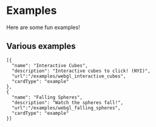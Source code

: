 # Examples

Here are some fun examples!

## Various examples

```codecard
[{
  "name": "Interactive Cubes",
  "description": "Interactive cubes to click! (NYI)",
  "url":"/examples/webgl_interactive_cubes",
  "cardType": "example"
},
{
  "name": "Falling Spheres",
  "description": "Watch the spheres fall!",
  "url":"/examples/webgl_falling_spheres",
  "cardType": "example"
}]
```
